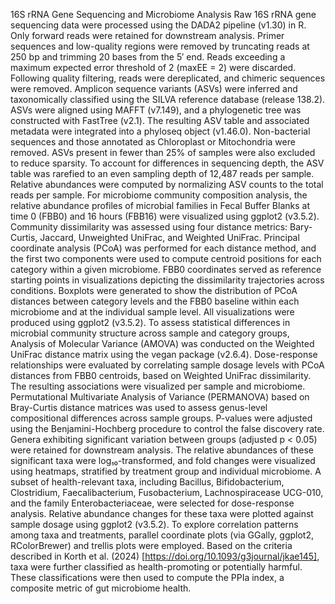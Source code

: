 16S rRNA Gene Sequencing and Microbiome Analysis
Raw 16S rRNA gene sequencing data were processed using the DADA2 pipeline (v1.30) in R. Only forward reads were retained for downstream analysis. Primer sequences and low-quality regions were removed by truncating reads at 250 bp and trimming 20 bases from the 5′ end. Reads exceeding a maximum expected error threshold of 2 (maxEE = 2) were discarded. Following quality filtering, reads were dereplicated, and chimeric sequences were removed. Amplicon sequence variants (ASVs) were inferred and taxonomically classified using the SILVA reference database (release 138.2).
ASVs were aligned using MAFFT (v7.149), and a phylogenetic tree was constructed with FastTree (v2.1). The resulting ASV table and associated metadata were integrated into a phyloseq object (v1.46.0). Non-bacterial sequences and those annotated as Chloroplast or Mitochondria were removed. ASVs present in fewer than 25% of samples were also excluded to reduce sparsity.
To account for differences in sequencing depth, the ASV table was rarefied to an even sampling depth of 12,487 reads per sample. Relative abundances were computed by normalizing ASV counts to the total reads per sample.
For microbiome community composition analysis, the relative abundance profiles of microbial families in Fecal Buffer Blanks at time 0 (FBB0) and 16 hours (FBB16) were visualized using ggplot2 (v3.5.2). Community dissimilarity was assessed using four distance metrics: Bary-Curtis, Jaccard, Unweighted UniFrac, and Weighted UniFrac. Principal coordinate analysis (PCoA) was performed for each distance method, and the first two components were used to compute centroid positions for each category within a given microbiome. FBB0 coordinates served as reference starting points in visualizations depicting the dissimilarity trajectories across conditions.
Boxplots were generated to show the distribution of PCoA distances between category levels and the FBB0 baseline within each microbiome and at the individual sample level. All visualizations were produced using ggplot2 (v3.5.2).
To assess statistical differences in microbial community structure across sample and category groups, Analysis of Molecular Variance (AMOVA) was conducted on the Weighted UniFrac distance matrix using the vegan package (v2.6.4). Dose-response relationships were evaluated by correlating sample dosage levels with PCoA distances from FBB0 centroids, based on Weighted UniFrac dissimilarity. The resulting associations were visualized per sample and microbiome.
Permutational Multivariate Analysis of Variance (PERMANOVA) based on Bray-Curtis distance matrices was used to assess genus-level compositional differences across sample groups. P-values were adjusted using the Benjamini-Hochberg procedure to control the false discovery rate. Genera exhibiting significant variation between groups (adjusted p < 0.05) were retained for downstream analysis. The relative abundances of these significant taxa were log₁₀-transformed, and fold changes were visualized using heatmaps, stratified by treatment group and individual microbiome.
A subset of health-relevant taxa, including Bacillus, Bifidobacterium, Clostridium, Faecalibacterium, Fusobacterium, Lachnospiracease UCG-010, and the family Enterobacteriaceae, were selected for dose-response analysis. Relative abundance changes for these taxa were plotted against sample dosage using ggplot2 (v3.5.2).
To explore correlation patterns among taxa and treatments, parallel coordinate plots (via GGally, ggplot2, RColorBrewer) and trellis plots were employed. Based on the criteria described in Korth et al. (2024) [https://doi.org/10.1093/g3journal/jkae145], taxa were further classified as health-promoting or potentially harmful. These classifications were then used to compute the PPIa index, a composite metric of gut microbiome health.

